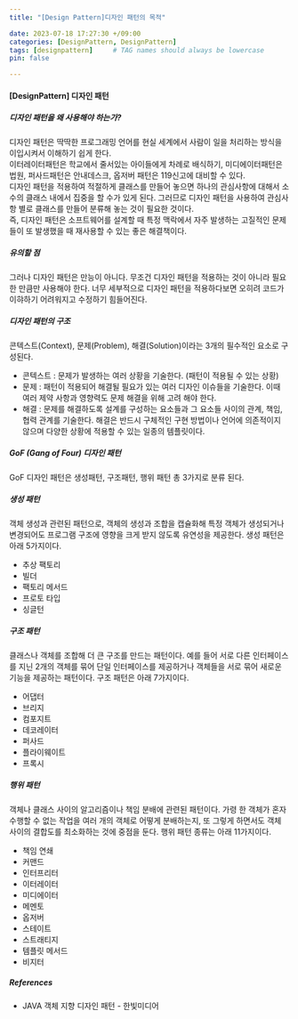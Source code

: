 ```yaml
---
title: "[Design Pattern]디자인 패턴의 목적"

date: 2023-07-18 17:27:30 +/09:00
categories: [DesignPattern, DesignPattern]
tags: [designpattern]     # TAG names should always be lowercase
pin: false

---
```


#### [DesignPattern] 디자인 패턴
##### 디자인 패턴을 왜 사용해야 하는가?
디자인 패턴은 딱딱한 프로그래밍 언어를 현실 세계에서 사람이 일을 처리하는 방식을 이입시켜서 이해하기 쉽게 한다.  
이터레이터패턴은 학교에서 줄서있는 아이들에게 차례로 배식하기, 미디에이터패턴은 법원, 퍼사드패턴은 안내데스크, 옵저버 패턴은 119신고에 대비할 수 있다.   
디자인 패턴을 적용하여 적절하게 클래스를 만들어 놓으면 하나의 관심사항에 대해서 소수의 클래스 내에서 집중을 할 수가 있게 된다. 그러므로 디자인 패턴을 사용하여 관심사항 별로 클래스를 만들어 분류해 놓는 것이 필요한 것이다.  
즉, 디자인 패턴은 소프트웨어를 설계할 때 특정 맥락에서 자주 발생하는 고질적인 문제들이 또 발생했을 때 재사용할 수 있는 좋은 해결책이다.  
##### 유의할 점
그러나 디자인 패턴은 만능이 아니다. 무조건 디자인 패턴을 적용하는 것이 아니라 필요한 만큼만 사용해야 한다. 너무 세부적으로 디자인 패턴을 적용하다보면 오히려 코드가 이햐하기 어려워지고 수정하기 힘들어진다.  

##### 디자인 패턴의 구조  
콘텍스트(Context), 문제(Problem), 해결(Solution)이라는 3개의 필수적인 요소로 구성된다.
* 콘텍스트 : 문제가 발생하는 여러 상황을 기술한다. (패턴이 적용될 수 있는 상황)  
* 문제 : 패턴이 적용되어 해결될 필요가 있는 여러 디자인 이슈들을 기술한다. 이때 여러 제약 사항과 영향력도 문제 해결을 위해 고려 해야 한다.  
* 해결 : 문제를 해결하도록 설계를 구성하는 요소들과 그 요소들 사이의 관계, 책임, 협력 관계를 기술한다. 해결은 반드시 구체적인 구현 방법이나 언어에 의존적이지 않으며 다양한 상황에 적용할 수 있는 일종의 템플릿이다.  


##### GoF (Gang of Four) 디자인 패턴  
GoF 디자인 패턴은 생성패턴, 구조패턴, 행위 패턴 총 3가지로 분류 된다.  

##### 생성 패턴
객체 생성과 관련된 패턴으로, 객체의 생성과 조합을 캡슐화해 특정 객체가 생성되거나 변경되어도 프로그램 구조에 영향을 크게 받지 않도록 유연성을 제공한다. 생성 패턴은 아래 5가지이다.  
* 추상 팩토리
* 빌더
* 팩토리 메서드
* 프로토 타입
* 싱글턴

##### 구조 패턴
클래스나 객체를 조합해 더 큰 구조를 만드는 패턴이다. 예를 들어 서로 다른 인터페이스를 지닌 2개의 객체를 묶어 단일 인터페이스를 제공하거나 객체들을 서로 묶어 새로운 기능을 제공하는 패턴이다. 구조 패턴은 아래 7가지이다.  
* 어댑터
* 브리지
* 컴포지트
* 데코레이터
* 퍼사드
* 플라이웨이트
* 프록시

##### 행위 패턴
객체나 클래스 사이의 알고리즘이나 책임 분배에 관련된 패턴이다. 가령 한 객체가 혼자 수행할 수 없는 작업을 여러 개의 객체로 어떻게 분배하는지, 또 그렇게 하면서도 객체 사이의 결합도를 최소화하는 것에 중점을 둔다. 행위 패턴 종류는 아래 11가지이다.
* 책임 연쇄
* 커맨드
* 인터프리터
* 이터레이터
* 미디에이터
* 메멘토
* 옵저버
* 스테이트
* 스트래티지
* 템플릿 메서드
* 비지터

##### References
* JAVA 객체 지향 디자인 패턴 - 한빛미디어
